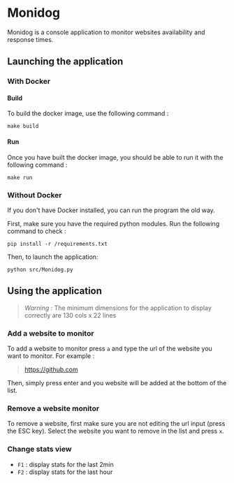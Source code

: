 # Monidog

Monidog is a console application to monitor websites availability and response times.

## Launching the application

### With Docker

#### Build

To build the docker image, use the following command :
```
make build
```

#### Run

Once you have built the docker image, you should be able to run it with the following command :

```
make run
```

### Without Docker

If you don't have Docker installed, you can run the program the old way.

First, make sure you have the required python modules. Run the following command to check :
```
pip install -r /requirements.txt
```

Then, to launch the application:
```
python src/Monidog.py
```
## Using the application

> _Warning :_ The minimum dimensions for the application to display correctly are 130 cols x 22 lines

### Add a website to monitor

To add a website to monitor press ```a``` and type the url of the website you want to monitor.
For example :

> https://github.com 

Then, simply press enter and you website will be added at the bottom of the list.

### Remove a website monitor

To remove a website, first make sure you are not editing the url input (press the ESC key). Select the website you want to remove in the list and press ```x```.

### Change stats view

- ```F1``` : display stats for the last 2min
- ```F2``` : display stats for the last hour 